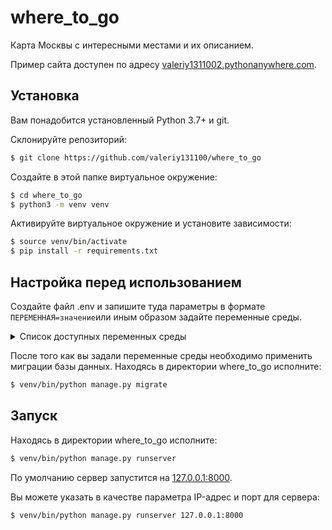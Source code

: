 # where_to_go

Карта Москвы с интересными местами и их описанием.

Пример сайта доступен по адресу [valeriy1311002.pythonanywhere.com](https://valeriy1311002.pythonanywhere.com/).

## Установка
Вам понадобится установленный Python 3.7+ и git.

Склонируйте репозиторий:
```bash
$ git clone https://github.com/valeriy131100/where_to_go
```

Создайте в этой папке виртуальное окружение:
```bash
$ cd where_to_go
$ python3 -m venv venv
```

Активируйте виртуальное окружение и установите зависимости:
```bash
$ source venv/bin/activate
$ pip install -r requirements.txt
```

## Настройка перед использованием
Создайте файл .env и запишите туда параметры в формате `ПЕРЕМЕННАЯ=значение`или иным образом задайте переменные среды.
<details>
<summary>Список доступных переменных среды</summary>

| Переменная            | Описание                                                                                   | Тип значения                                                              | Значение по умолчанию                  |
|-----------------------|--------------------------------------------------------------------------------------------|---------------------------------------------------------------------------|----------------------------------------|
| DEBUG                 | Режим дебага                                                                               | True/False                                                                | False                                  |
| SECRET_KEY            | Секретный ключ Django                                                                      | Строка                                                                    | REPLACE_ME                        |
| ALLOWED_HOSTS         | IP-адреса, которые разрешено обслуживать серверу                                           | Список                                                                    | []                                     |
| SECURE_SSL_REDIRECT   | Перенаправлять ли HTTP запросы на HTTPS                                                    | True/False                                                                | not DEBUG                              |
| SECURE_HSTS_SECONDS   | Если не 0, то устанавливает заголовок HTTP Strict Transport Security на все ответы сервера | Число секунд                                                              | 0                                      |
| SESSION_COOKIE_SECURE | Использовать ли безопасные cookie                                                          | True/False                                                                | not DEBUG                              |
| CSRF_COOKIE_SECURE    | Указывает, использовать ли безопасные куки для CSRF                                        | True/False                                                                | not DEBUG                              |
| DATABASE_URL          | Строка подключения к базе данных                                                           | [dj-database-url](https://github.com/jacobian/dj-database-url#url-schema) | f'sqlite:///{BASE_DIR / "db.sqlite3"}' |
| LANGUAGE_CODE         | Код языка                                                                                  | Строка                                                                    | ru-ru                                  |
| TIME_ZONE             | Часовой пояс                                                                               | Строка                                                                    | UTC                                    |
| STATIC_URL            | Путь по которому на сайте будет доступна статика                                           | Строка                                                                    | /static/                               |
| STATIC_ROOT           | Путь до папки со статикой                                                                  | Строка                                                                    | str(BASE_DIR / 'static')               |
| STATICFILES_DIRS      | Дополнительные источники статики                                                           | Список                                                                    | []                                     |
| MEDIA_URL             | Путь по которому на сайте будут доступны медиа-файлы                                       | Строка                                                                    | /media/                                |
| MEDIA_ROOT            | Путь до папки с медиа-файлами                                                              | Строка                                                                    | str(BASE_DIR / 'media')                |

</details>

После того как вы задали переменные среды необходимо применить миграции базы данных. Находясь в директории where_to_go исполните:
```bash
$ venv/bin/python manage.py migrate
```

## Запуск

Находясь в директории where_to_go исполните:
```bash
$ venv/bin/python manage.py runserver
```

По умолчанию сервер запустится на [127.0.0.1:8000](http://127.0.0.1:8000).

Вы можете указать в качестве параметра IP-адрес и порт для сервера:
```bash
$ venv/bin/python manage.py runserver 127.0.0.1:8000
```

